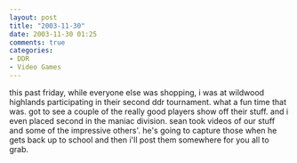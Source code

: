 ```yaml
---
layout: post
title: "2003-11-30"
date: 2003-11-30 01:25
comments: true
categories:
- DDR
- Video Games
---
```

this past friday, while everyone else was shopping, i was at wildwood highlands participating in their second ddr tournament.  what a fun time that was.  got to see a couple of the really good players show off their stuff.  and i even placed second in the maniac division.  sean took videos of our stuff and some of the impressive others'.  he's going to capture those when he gets back up to school and then i'll post them somewhere for you all to grab.

